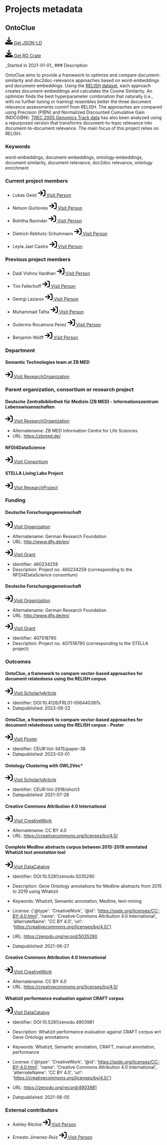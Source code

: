 # Projects metadata

## OntoClue

<p><img src = "/images/get.svg" alt="Get JSON-LD"/><a href="https://raw.githubusercontent.com/zbmed-semtec/zbmed-semtec.github.io/main/metadata\projects\2021_OntoClue.json" target="_blank"> Get JSON-LD</a></p>
<p><img src = "/images/get.svg" alt="Get RO-Crate"/><a href="../../metadata/projects/2021_OntoClue_ro-crate-metadata.json" target="_blank" download=../../metadata/projects/2021_OntoClue_ro-crate-metadata.json> Get RO Crate</a></p>
_Started in 2021-01-01_
### Description

OntoClue aims to provide a framework to optimize and compare document-similarity and doc2doc-relevance approaches based on word-embeddings and document-embeddings. Using the [RELISH dataset](https://figshare.com/projects/RELISH-DB/60095), each approach creates document-embeddings and calculates the Cosine Similarity. An optimizer finds the best hyperparameter combination that naturally (i.e., with no further tuning or training) resembles better the three document relevance assessments cominf from RELISH. The approaches are compared using Precision (P@N) and Normalized Discounted Cumulative Gain (NDCG@N). [TREC 2005 Genomics Track data](https://trec.nist.gov/data/t14_genomics.html) has also been analyzed using a repurposed version that transforms document-to-topic relevance into document-to-document relevance. The main focus of this project relies on RELISH.
### Keywords

word-embeddings, document-embeddings, ontology-embeddings, document similarity, document relevance, doc2doc relevance, ontology enrichment
### Current project members

- Lukas Geist		<a href="https://orcid.org/0000-0002-2910-7982" target="_blank"><img src = "/images/visit.svg" alt="Visit URL"/> Visit Person</a>

- Nelson Quiñones		<a href="https://orcid.org/0000-0002-5037-0443" target="_blank"><img src = "/images/visit.svg" alt="Visit URL"/> Visit Person</a>

- Rohitha Ravinder		<a href="https://orcid.org/0009-0004-4484-6283" target="_blank"><img src = "/images/visit.svg" alt="Visit URL"/> Visit Person</a>

- Dietrich Rebholz-Schuhmann		<a href="https://orcid.org/0000-0002-1018-0370" target="_blank"><img src = "/images/visit.svg" alt="Visit URL"/> Visit Person</a>

- Leyla Jael Castro		<a href="https://orcid.org/0000-0003-3986-0510" target="_blank"><img src = "/images/visit.svg" alt="Visit URL"/> Visit Person</a>

### Previous project members

- Dadi Vishnu Vardhan		<a href="https://orcid.org/0000-0002-3082-7522" target="_blank"><img src = "/images/visit.svg" alt="Visit URL"/> Visit Person</a>

- Tim Fellerhoff		<a href="https://orcid.org/0000-0002-8725-1317" target="_blank"><img src = "/images/visit.svg" alt="Visit URL"/> Visit Person</a>

- Georgi Lazarov		<a href="https://orcid.org/0000-0002-0762-4305" target="_blank"><img src = "/images/visit.svg" alt="Visit URL"/> Visit Person</a>

- Muhammad Talha		<a href="https://zbmed-semtec.github.io/previous_members/#muhammad-talha" target="_blank"><img src = "/images/visit.svg" alt="Visit URL"/> Visit Person</a>

- Guilermo Rocamora Perez		<a href="https://orcid.org/0000-0002-4795-3648" target="_blank"><img src = "/images/visit.svg" alt="Visit URL"/> Visit Person</a>

- Benjamin Wolff		<a href="https://orcid.org/0000-0001-9345-8958" target="_blank"><img src = "/images/visit.svg" alt="Visit URL"/> Visit Person</a>

### Department

#### Semantic Technologies team at ZB MED

<a href="https://zbmed-semtec.github.io/" target="_blank"><img src = "/images/visit.svg" alt="Visit URL"/> Visit ResearchOrganization</a>

### Parent organization, consortium or research project

#### Deutsche Zentralbibliothek für Medizin (ZB MED) - Informationszentrum Lebenswissenschaften

<a href="https://ror.org/0259fwx54" target="_blank"><img src = "/images/visit.svg" alt="Visit URL"/> Visit ResearchOrganization</a>

- Alternatename: ZB MED Information Centre for Life Sciences
- URL: <a href="https://zbmed.de/" target="_blank">https://zbmed.de/</a>

#### NFDI4DataScience

<a href="https://gepris.dfg.de/gepris/projekt/460234259#project" target="_blank"><img src = "/images/visit.svg" alt="Visit URL"/> Visit Consortium</a>

#### STELLA Living Labs Project

<a href="ttps://gepris.dfg.de/gepris/projekt/407518790#project" target="_blank"><img src = "/images/visit.svg" alt="Visit URL"/> Visit ResearchProject</a>

### Funding

#### Deutsche Forschungsgemeinschaft

<a href="https://ror.org/018mejw64" target="_blank"><img src = "/images/visit.svg" alt="Visit URL"/> Visit Organization</a>

- Alternatename: German Research Foundation
- URL: <a href="http://www.dfg.de/en/" target="_blank">http://www.dfg.de/en/</a>

<a href="https://gepris.dfg.de/gepris/projekt/460234259" target="_blank"><img src = "/images/visit.svg" alt="Visit URL"/> Visit Grant</a>

- Identifier: 460234259
- Description: Project no. 460234259 (corresponding to the NFDI4DataScience consortium)
#### Deutsche Forschungsgemeinschaft

<a href="https://ror.org/018mejw64" target="_blank"><img src = "/images/visit.svg" alt="Visit URL"/> Visit Organization</a>

- Alternatename: German Research Foundation
- URL: <a href="http://www.dfg.de/en/" target="_blank">http://www.dfg.de/en/</a>

<a href="https://gepris.dfg.de/gepris/projekt/407518790" target="_blank"><img src = "/images/visit.svg" alt="Visit URL"/> Visit Grant</a>

- Identifier: 407518790
- Description: Project no. 407518790 (corresponding to the STELLA project)
### Outcomes

#### OntoClue, a framework to compare vector-based approaches for document relatedness using the RELISH corpus

<a href="https://doi.org/10.4126/FRL01-006440397" target="_blank"><img src = "/images/visit.svg" alt="Visit URL"/> Visit ScholarlyArticle</a>

- Identifier: DOI:10.4126/FRL01-006440397s
- Datepublished: 2023-06-22
#### OntoClue, a framework to compare vector-based approaches for document relatedness using the RELISH corpus - Poster

<a href="https://ceur-ws.org/Vol-3415/paper-38.pdf" target="_blank"><img src = "/images/visit.svg" alt="Visit URL"/> Visit Poster</a>

- Identifier: CEUR:Vol-3415/paper-38
- Datepublished: 2023-03-01
#### Ontology Clustering with OWL2Vec*

<a href="https://ceur-ws.org/Vol-2918/short3.pdf" target="_blank"><img src = "/images/visit.svg" alt="Visit URL"/> Visit ScholarlyArticle</a>

- Identifier: CEUR:Vol-2918/short3
- Datepublished: 2021-07-28
#### Creative Commons Attribution 4.0 International

<a href="https://spdx.org/licenses/CC-BY-4.0.html" target="_blank"><img src = "/images/visit.svg" alt="Visit URL"/> Visit CreativeWork</a>

- Alternatename: CC BY 4.0
- URL: <a href="https://creativecommons.org/licenses/by/4.0/" target="_blank">https://creativecommons.org/licenses/by/4.0/</a>

#### Complete Medline abstracts corpus between 2015-2019 annotated Whatizit text annotation tool

<a href="https://doi.org/10.5281/zenodo.5035290" target="_blank"><img src = "/images/visit.svg" alt="Visit URL"/> Visit DataCatalog</a>

- Identifier: DOI:10.5281/zenodo.5035290
- Description: Gene Ontology annotations for Medline abstracts from 2015 to 2019 using Whatizit
- Keywords: Whatizit, Semantic annotation, Medline, text-mining
- License: {'@type': 'CreativeWork', '@id': 'https://spdx.org/licenses/CC-BY-4.0.html', 'name': 'Creative Commons Attribution 4.0 International', 'alternateName': 'CC BY 4.0', 'url': 'https://creativecommons.org/licenses/by/4.0/'}
- URL: <a href="https://zenodo.org/record/5035290" target="_blank">https://zenodo.org/record/5035290</a>

- Datepublished: 2021-06-27
#### Creative Commons Attribution 4.0 International

<a href="https://spdx.org/licenses/CC-BY-4.0.html" target="_blank"><img src = "/images/visit.svg" alt="Visit URL"/> Visit CreativeWork</a>

- Alternatename: CC BY 4.0
- URL: <a href="https://creativecommons.org/licenses/by/4.0/" target="_blank">https://creativecommons.org/licenses/by/4.0/</a>

#### Whatizit performance evaluation against CRAFT corpus

<a href="https://doi.org/10.5281/zenodo.4903981" target="_blank"><img src = "/images/visit.svg" alt="Visit URL"/> Visit DataCatalog</a>

- Identifier: DOI:10.5281/zenodo.4903981
- Description: Whatizit performance evaluation against CRAFT corpus wrt Gene Ontology annotations
- Keywords: Whatizit, Semantic annotation, CRAFT, manual annotation, performance
- License: {'@type': 'CreativeWork', '@id': 'https://spdx.org/licenses/CC-BY-4.0.html', 'name': 'Creative Commons Attribution 4.0 International', 'alternateName': 'CC BY 4.0', 'url': 'https://creativecommons.org/licenses/by/4.0/'}
- URL: <a href="https://zenodo.org/record/4903981" target="_blank">https://zenodo.org/record/4903981</a>

- Datepublished: 2021-06-05
### External contributors

- Ashley Ritchie		<a href="https://zbmed-semtec.github.io/previous_members/#ashley-ritchie" target="_blank"><img src = "/images/visit.svg" alt="Visit URL"/> Visit Person</a>

- Ernesto Jimenez-Ruiz		<a href="https://orcid.org/0000-0002-9083-4599" target="_blank"><img src = "/images/visit.svg" alt="Visit URL"/> Visit Person</a>



<script type="application/ld+json">
{
  "@context": "https://schema.org/",
  "@id": "https://zbmed-semtec.github.io/projects/2021_OntoClue",
  "@type": "ResearchProject",
  "name": "OntoClue",
  "foundingDate": "2021-01-01",
  "description": "OntoClue aims to provide a framework to optimize and compare document-similarity and doc2doc-relevance approaches based on word-embeddings and document-embeddings. Using the [RELISH dataset](https://figshare.com/projects/RELISH-DB/60095), each approach creates document-embeddings and calculates the Cosine Similarity. An optimizer finds the best hyperparameter combination that naturally (i.e., with no further tuning or training) resembles better the three document relevance assessments cominf from RELISH. The approaches are compared using Precision (P@N) and Normalized Discounted Cumulative Gain (NDCG@N). [TREC 2005 Genomics Track data](https://trec.nist.gov/data/t14_genomics.html) has also been analyzed using a repurposed version that transforms document-to-topic relevance into document-to-document relevance. The main focus of this project relies on RELISH.",
  "keywords": "word-embeddings, document-embeddings, ontology-embeddings, document similarity, document relevance, doc2doc relevance, ontology enrichment",
  "employee": [
    {
      "@type": "Person",
      "@id": "https://orcid.org/0000-0002-2910-7982",
      "givenName": "Lukas",
      "familyName": "Geist"
    },
    {
      "@type": "Person",
      "@id": "https://orcid.org/0000-0002-5037-0443",
      "givenName": "Nelson",
      "familyName": "Qui\u00f1ones"
    },
    {
      "@type": "Person",
      "@id": "https://orcid.org/0009-0004-4484-6283",
      "givenName": "Rohitha",
      "familyName": "Ravinder"
    },
    {
      "@type": "Person",
      "@id": "https://orcid.org/0000-0002-1018-0370",
      "givenName": "Dietrich",
      "familyName": "Rebholz-Schuhmann"
    },
    {
      "@type": "Person",
      "@id": "https://orcid.org/0000-0003-3986-0510",
      "givenName": "Leyla Jael",
      "familyName": "Castro"
    }
  ],
  "alumni": [
    {
      "@type": "Person",
      "@id": "https://orcid.org/0000-0002-3082-7522",
      "givenName": "Dadi",
      "familyName": "Vishnu Vardhan"
    },
    {
      "@type": "Person",
      "@id": "https://orcid.org/0000-0002-8725-1317",
      "givenName": "Tim",
      "familyName": "Fellerhoff"
    },
    {
      "@type": "Person",
      "@id": "https://orcid.org/0000-0002-0762-4305",
      "givenName": "Georgi",
      "familyName": "Lazarov"
    },
    {
      "@type": "Person",
      "@id": "https://zbmed-semtec.github.io/previous_members/#muhammad-talha",
      "givenName": "Muhammad",
      "familyName": "Talha"
    },
    {
      "@type": "Person",
      "@id": "https://orcid.org/0000-0002-4795-3648",
      "givenName": "Guilermo",
      "familyName": "Rocamora Perez"
    },
    {
      "@type": "Person",
      "@id": "https://orcid.org/0000-0001-9345-8958",
      "givenName": "Benjamin",
      "familyName": "Wolff"
    }
  ],
  "department": {
    "@type": "ResearchOrganization",
    "@id": "https://zbmed-semtec.github.io/",
    "name": "Semantic Technologies team at ZB MED"
  },
  "parentOrganization": [
    {
      "@type": "ResearchOrganization",
      "@id": "https://ror.org/0259fwx54",
      "name": "Deutsche Zentralbibliothek f\u00fcr Medizin (ZB MED) - Informationszentrum Lebenswissenschaften",
      "alternateName": "ZB MED Information Centre for Life Sciences",
      "url": "https://zbmed.de/"
    },
    {
      "@type": "Consortium",
      "@id": "https://gepris.dfg.de/gepris/projekt/460234259#project",
      "name": "NFDI4DataScience"
    },
    {
      "@type": "ResearchProject",
      "@id": "ttps://gepris.dfg.de/gepris/projekt/407518790#project",
      "name": "STELLA Living Labs Project"
    }
  ],
  "funding": [
    {
      "@type": "Grant",
      "@id": "https://gepris.dfg.de/gepris/projekt/460234259",
      "funder": {
        "@type": "Organization",
        "@id": "https://ror.org/018mejw64",
        "name": "Deutsche Forschungsgemeinschaft",
        "alternateName": "German Research Foundation",
        "url": "http://www.dfg.de/en/"
      },
      "identifier": "460234259",
      "description": "Project no. 460234259 (corresponding to the NFDI4DataScience consortium)"
    },
    {
      "@type": "Grant",
      "@id": "https://gepris.dfg.de/gepris/projekt/407518790",
      "funder": {
        "@type": "Organization",
        "@id": "https://ror.org/018mejw64",
        "name": "Deutsche Forschungsgemeinschaft",
        "alternateName": "German Research Foundation",
        "url": "http://www.dfg.de/en/"
      },
      "identifier": "407518790",
      "description": "Project no. 407518790 (corresponding to the STELLA project)"
    }
  ],
  "knowsAbout": [
    {
      "@type": "ScholarlyArticle",
      "@id": "https://doi.org/10.4126/FRL01-006440397",
      "http://purl.org/dc/terms/conformsTo": "https://bioschemas.org/profiles/ScholarlyArticle/0.3-DRAFT",
      "identifier": "DOI:10.4126/FRL01-006440397s",
      "name": "OntoClue, a framework to compare vector-based approaches for document relatedness using the RELISH corpus",
      "datePublished": "2023-06-22"
    },
    {
      "@type": "Poster",
      "@id": "https://ceur-ws.org/Vol-3415/paper-38.pdf",
      "identifier": "CEUR:Vol-3415/paper-38",
      "name": "OntoClue, a framework to compare vector-based approaches for document relatedness using the RELISH corpus - Poster",
      "datePublished": "2023-03-01"
    },
    {
      "@type": "ScholarlyArticle",
      "@id": "https://ceur-ws.org/Vol-2918/short3.pdf",
      "http://purl.org/dc/terms/conformsTo": "https://bioschemas.org/profiles/ScholarlyArticle/0.3-DRAFT",
      "identifier": "CEUR:Vol-2918/short3",
      "name": "Ontology Clustering with OWL2Vec*",
      "datePublished": "2021-07-28"
    },
    {
      "@type": "DataCatalog",
      "@id": "https://doi.org/10.5281/zenodo.5035290",
      "http://purl.org/dc/terms/conformsTo": "https://bioschemas.org/profiles/DataCatalog/0.4-DRAFT",
      "identifier": "DOI:10.5281/zenodo.5035290",
      "name": "Complete Medline abstracts corpus between 2015-2019 annotated Whatizit text annotation tool",
      "description": "Gene Ontology annotations for Medline abstracts from 2015 to 2019 using Whatizit",
      "keywords": "Whatizit, Semantic annotation, Medline, text-mining",
      "license": {
        "@type": "CreativeWork",
        "@id": "https://spdx.org/licenses/CC-BY-4.0.html",
        "name": "Creative Commons Attribution 4.0 International",
        "alternateName": "CC BY 4.0",
        "url": "https://creativecommons.org/licenses/by/4.0/"
      },
      "url": "https://zenodo.org/record/5035290",
      "datePublished": "2021-06-27"
    },
    {
      "@type": "DataCatalog",
      "@id": "https://doi.org/10.5281/zenodo.4903981",
      "http://purl.org/dc/terms/conformsTo": "https://bioschemas.org/profiles/DataCatalog/0.4-DRAFT",
      "identifier": "DOI:10.5281/zenodo.4903981",
      "name": "Whatizit performance evaluation against CRAFT corpus",
      "description": "Whatizit performance evaluation against CRAFT corpus wrt Gene Ontology annotations",
      "keywords": "Whatizit, Semantic annotation, CRAFT, manual annotation, performance",
      "license": {
        "@type": "CreativeWork",
        "@id": "https://spdx.org/licenses/CC-BY-4.0.html",
        "name": "Creative Commons Attribution 4.0 International",
        "alternateName": "CC BY 4.0",
        "url": "https://creativecommons.org/licenses/by/4.0/"
      },
      "url": "https://zenodo.org/record/4903981",
      "datePublished": "2021-06-05"
    }
  ],
  "member": [
    {
      "@type": "Person",
      "@id": "https://zbmed-semtec.github.io/previous_members/#ashley-ritchie",
      "givenName": "Ashley",
      "familyName": "Ritchie"
    },
    {
      "@type": "Person",
      "@id": "https://orcid.org/0000-0002-9083-4599",
      "givenName": "Ernesto",
      "familyName": "Jimenez-Ruiz"
    }
  ]
}
</script>

